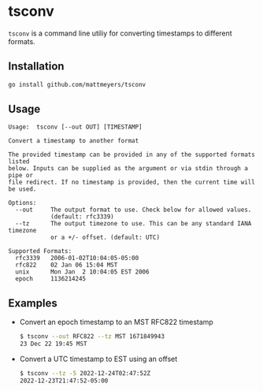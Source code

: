 # tsconv

`tsconv` is a command line utiliy for converting timestamps to different formats.

## Installation

```sh
go install github.com/mattmeyers/tsconv
```

## Usage

```
Usage:  tsconv [--out OUT] [TIMESTAMP]

Convert a timestamp to another format

The provided timestamp can be provided in any of the supported formats listed
below. Inputs can be supplied as the argument or via stdin through a pipe or
file redirect. If no timestamp is provided, then the current time will be used.

Options:
  --out     The output format to use. Check below for allowed values.
            (default: rfc3339)
  --tz      The output timezone to use. This can be any standard IANA timezone
            or a +/- offset. (default: UTC)

Supported Formats:
  rfc3339   2006-01-02T10:04:05-05:00
  rfc822    02 Jan 06 15:04 MST
  unix      Mon Jan  2 10:04:05 EST 2006
  epoch     1136214245
```

## Examples

- Convert an epoch timestamp to an MST RFC822 timestamp

    ```sh
    $ tsconv --out RFC822 --tz MST 1671849943
    23 Dec 22 19:45 MST
    ```

- Convert a UTC timestamp to EST using an offset

    ```sh
    $ tsconv --tz -5 2022-12-24T02:47:52Z
    2022-12-23T21:47:52-05:00
    ```
